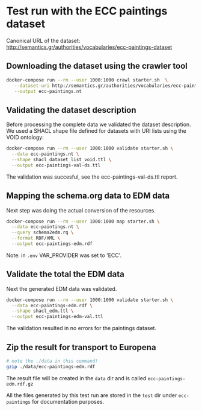 # Test run with the ECC paintings dataset

Canonical URL of the dataset: <http://semantics.gr/authorities/vocabularies/ecc-paintings-dataset>

## Downloading the dataset using the crawler tool

```bash
docker-compose run --rm --user 1000:1000 crawl starter.sh  \
   --dataset-uri http://semantics.gr/authorities/vocabularies/ecc-paintings-dataset \
   --output ecc-paintings.nt
```

## Validating the dataset description

Before processing the complete data we validated the dataset description. We used a SHACL shape file defined for datasets with URI lists using the VOID ontology:  

```bash
docker-compose run --rm --user 1000:1000 validate starter.sh \
  --data ecc-paintings.nt \
  --shape shacl_dataset_list_void.ttl \
  --output ecc-paintings-val-ds.ttl
```

The validation was succesful, see the ecc-paintings-val-ds.ttl report.

## Mapping the schema.org data to EDM data

Next step was doing the actual conversion of the resources.

```bash
docker-compose run --rm --user 1000:1000 map starter.sh \
  --data ecc-paintings.nt \
  --query schema2edm.rq \
  --format RDF/XML \
  --output ecc-paintings-edm.rdf
```

Note: in `.env` VAR_PROVIDER was set to 'ECC'.

## Validate the total the EDM data

Next the generated EDM data was validated.

```bash
docker-compose run --rm --user 1000:1000 validate starter.sh \
  --data ecc-paintings-edm.rdf \
  --shape shacl_edm.ttl \
  --output ecc-paintings-edm-val.ttl
```

The validation resulted in no errors for the paintings dataset.

## Zip the result for transport to Europena

```bash
# note the ./data in this command!
gzip ./data/ecc-paintings-edm.rdf
```

The result file will be created in the `data` dir and is called `ecc-paintings-edm.rdf.gz`

All the files generated by this test run are stored in the `test` dir under `ecc-paintings` for documentation purposes.
